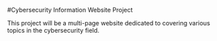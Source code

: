 #Cybersecurity Information Website Project

This project will be a multi-page website dedicated to covering
various topics in the cybersecurity field.
